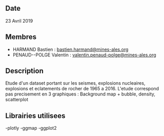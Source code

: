 ## Date

 23 Avril 2019

## Membres

 - HARMAND Bastien : bastien.harmand@mines-ales.org
 - PENAUD--POLGE Valentin : valentin.penaud-polge@mines-ales.org

## Description

 Etude d'un dataset portant sur les seismes, explosions nucleaires, explosions et eclatements de rocher de 1965 a 2016.
 L'etude correspond pas precisement en 3 graphiques : Background map + bubble, density, scatterplot

## Librairies utilisees

 -plotly
 -ggmap
 -ggplot2
